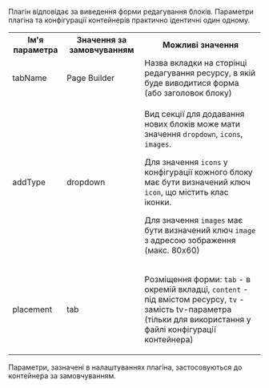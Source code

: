 Плагін відповідає за виведення форми редагування блоків. Параметри плагіна та конфігурації контейнерів практично ідентичні один одному.
<table>
<tr><th>Ім'я параметра</th><th>Значення за замовчуванням</th><th>Можливі значення</th></tr>
<tr><td>tabName</td><td>Page Builder</td><td>Назва вкладки на сторінці редагування ресурсу, в якій буде виводитися форма (або заголовок блоку)</td></tr>
<tr><td>addType</td><td>dropdown</td><td>

Вид секції для додавання нових блоків може мати значення `dropdown`, `icons`, `images`.
  
Для значення `icons` у конфігурації кожного блоку має бути визначений ключ `icon`, що містить клас іконки.

Для значення `images` має бути визначений ключ `image` з адресою зображення (макс. 80х60)

</td></tr>
<tr><td>placement</td><td>tab</td><td>

Розміщення форми: `tab` - в окремій вкладці, `content` - під вмістом ресурсу, `tv` - замість tv-параметра (тільки для використання у файлі конфігурації контейнера)

</td></tr>
</table>

Параметри, зазначені в налаштуваннях плагіна, застосовуються до контейнера за замовчуванням.
